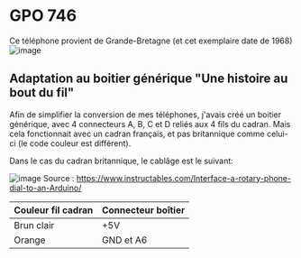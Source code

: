 # GPO 746

Ce téléphone provient de Grande-Bretagne (et cet exemplaire date de 1968)
![image](https://user-images.githubusercontent.com/1282106/204911892-fa22c91d-5533-4925-9102-443f3f17eb40.png)

## Adaptation au boitier générique "Une histoire au bout du fil"

Afin de simplifier la conversion de mes téléphones, j'avais créé un boitier générique, avec 4 connecteurs A, B, C et D reliés aux 4 fils du cadran.
Mais cela fonctionnait avec un cadran français, et pas britannique comme celui-ci (le code couleur est différent).

Dans le cas du cadran britannique, le cablâge est le suivant:

![image](https://user-images.githubusercontent.com/1282106/205170210-0486af23-0cba-4cc6-9b5d-63479379ac73.png)
Source : https://www.instructables.com/Interface-a-rotary-phone-dial-to-an-Arduino/

| Couleur fil cadran | Connecteur boîtier |
| --- | --- |
| Brun clair | +5V |
| Orange  | GND et A6 |
